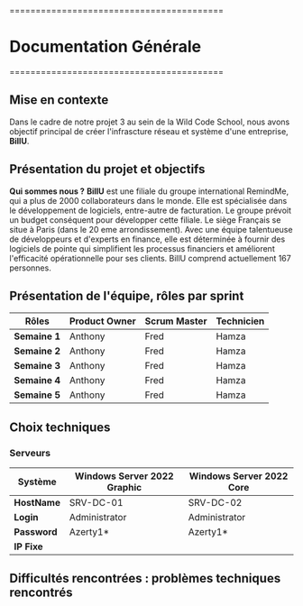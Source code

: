 =========================================

# Documentation Générale

=========================================

## Mise en contexte

Dans le cadre de notre projet 3 au sein de la Wild Code School, nous avons objectif principal de créer l'infrascture réseau et système d'une entreprise, **BillU**.

## Présentation du projet et objectifs

**Qui sommes nous ?**
**BillU** est une filiale du groupe international RemindMe, qui a plus de 2000 collaborateurs dans le monde. Elle est spécialisée dans le développement de logiciels, entre-autre de facturation. Le groupe prévoit un budget conséquent pour développer cette filiale. Le siège Français se situe à Paris (dans le 20 eme arrondissement).
Avec une équipe talentueuse de développeurs et d'experts en finance, elle est déterminée à fournir des logiciels de pointe qui simplifient les processus financiers et améliorent l'efficacité opérationnelle pour ses clients.
BillU comprend actuellement 167 personnes.

## Présentation de l'équipe, rôles par sprint

| **Rôles**     | **Product Owner** | **Scrum Master** | **Technicien** |
| ------------- | ----------------- | ---------------- | -------------- |
| **Semaine 1** | Anthony           | Fred             | Hamza          |
| **Semaine 2** | Anthony           | Fred             | Hamza          |
| **Semaine 3** | Anthony           | Fred             | Hamza          |
| **Semaine 4** | Anthony           | Fred             | Hamza          |
| **Semaine 5** | Anthony           | Fred             | Hamza          |

## Choix techniques

### Serveurs

| **Système**  | **Windows Server 2022 Graphic** | **Windows Server 2022 Core** |
| ------------ | ------------------------------- | ---------------------------- |
| **HostName** | SRV-DC-01                       | SRV-DC-02                    |
| **Login**    | Administrator                   | Administrator                |
| **Password** | Azerty1\*                       | Azerty1\*                    |
| **IP Fixe**  |                                 |                              |

## Difficultés rencontrées : problèmes techniques rencontrés
